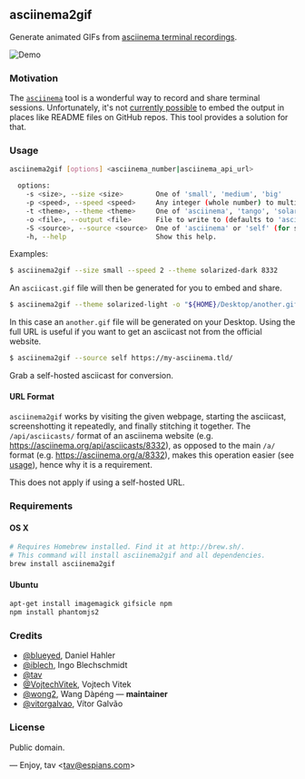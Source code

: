 ## asciinema2gif

Generate animated GIFs from [asciinema terminal recordings].

![Demo](http://tav.espians.com/asciinema/demo.gif)

### Motivation

The [`asciinema`] tool is a wonderful way to record and share terminal sessions.
Unfortunately, it's not [currently possible] to embed the output in places like
README files on GitHub repos. This tool provides a solution for that.

### Usage

```bash
asciinema2gif [options] <asciinema_number|asciinema_api_url>

  options:
    -s <size>, --size <size>        One of 'small', 'medium', 'big'
    -p <speed>, --speed <speed>     Any integer (whole number) to multiply regular speed by
    -t <theme>, --theme <theme>     One of 'asciinema', 'tango', 'solarized-dark', 'solarized-light', 'monokai'
    -o <file>, --output <file>      File to write to (defaults to 'asciicast.gif' in current directory)
    -S <source>, --source <source>  One of 'asciinema' or 'self' (for self-hosted). Defaults to 'asciinema'
    -h, --help                      Show this help.
```

Examples:

```bash
$ asciinema2gif --size small --speed 2 --theme solarized-dark 8332
```

An `asciicast.gif` file will then be generated for you to embed and share.

```bash
$ asciinema2gif --theme solarized-light -o "${HOME}/Desktop/another.gif" https://asciinema.org/api/asciicasts/8332
```

In this case an `another.gif` file will be generated on your Desktop. Using the full URL is useful if you want to get an asciicast not from the official website.

```bash
$ asciinema2gif --source self https://my-asciinema.tld/
```

Grab a self-hosted asciicast for conversion.

#### URL Format

`asciinema2gif` works by visiting the given webpage, starting the asciicast, screenshotting it repeatedly, and finally stitching it together. The `/api/asciicasts/` format of an asciinema website (e.g. https://asciinema.org/api/asciicasts/8332), as opposed to the main `/a/` format (e.g. https://asciinema.org/a/8332), makes this operation easier (see [usage](#usage)), hence why it is a requirement.

This does not apply if using a self-hosted URL.

### Requirements

#### OS X

```bash
# Requires Homebrew installed. Find it at http://brew.sh/.
# This command will install asciinema2gif and all dependencies.
brew install asciinema2gif
```

#### Ubuntu

```bash
apt-get install imagemagick gifsicle npm
npm install phantomjs2
```

### Credits

* [@blueyed], Daniel Hahler
* [@iblech], Ingo Blechschmidt
* [@tav]
* [@VojtechVitek], Vojtech Vitek
* [@wong2], Wang Dàpéng — **maintainer**
* [@vitorgalvao], Vítor Galvão

### License

Public domain.

—
Enjoy, tav <<tav@espians.com>>


[`asciinema`]: https://asciinema.org/
[asciinema terminal recordings]: https://asciinema.org/
[currently possible]: https://github.com/asciinema/asciinema.org/issues/152

[@blueyed]: https://github.com/blueyed
[@iblech]: https://github.com/iblech
[@tav]: https://github.com/tav
[@VojtechVitek]: https://github.com/VojtechVitek
[@wong2]: https://github.com/wong2
[@vitorgalvao]: https://github.com/vitorgalvao

